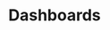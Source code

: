 ---
title: "Dashboards"
linkTitle: "Dashboards"
description: "This section includes all reference documentation for the {{% ctx %}} default set of Grafana dashboards."
weight: 10
---